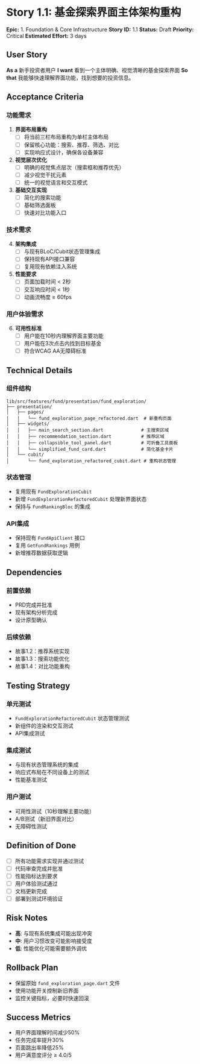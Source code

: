 # Story 1.1: 基金探索界面主体架构重构

**Epic:** 1. Foundation & Core Infrastructure
**Story ID:** 1.1
**Status:** Draft
**Priority:** Critical
**Estimated Effort:** 3 days

## User Story

**As a** 新手投资者用户
**I want** 看到一个主体明确、视觉清晰的基金探索界面
**So that** 我能够快速理解界面功能，找到想要的投资信息。

## Acceptance Criteria

### 功能需求
1. **界面布局重构**
   - [ ] 将当前三栏布局重构为单栏主体布局
   - [ ] 保留核心功能：搜索、推荐、筛选、对比
   - [ ] 实现响应式设计，确保各设备兼容

2. **视觉层次优化**
   - [ ] 明确的视觉焦点层次（搜索框和推荐优先）
   - [ ] 减少视觉干扰元素
   - [ ] 统一的视觉语言和交互模式

3. **基础交互实现**
   - [ ] 简化的搜索功能
   - [ ] 基础筛选面板
   - [ ] 快速对比功能入口

### 技术需求
4. **架构集成**
   - [ ] 与现有BLoC/Cubit状态管理集成
   - [ ] 保持现有API接口兼容
   - [ ] 复用现有依赖注入系统

5. **性能要求**
   - [ ] 页面加载时间 < 2秒
   - [ ] 交互响应时间 < 1秒
   - [ ] 动画流畅度 ≥ 60fps

### 用户体验需求
6. **可用性标准**
   - [ ] 用户能在10秒内理解界面主要功能
   - [ ] 用户能在3次点击内找到目标基金
   - [ ] 符合WCAG AA无障碍标准

## Technical Details

### 组件结构
```
lib/src/features/fund/presentation/fund_exploration/
├── presentation/
│   ├── pages/
│   │   └── fund_exploration_page_refactored.dart  # 新重构页面
│   ├── widgets/
│   │   ├── main_search_section.dart              # 主搜索区域
│   │   ├── recommendation_section.dart           # 推荐区域
│   │   ├── collapsible_tool_panel.dart           # 可折叠工具面板
│   │   └── simplified_fund_card.dart             # 简化基金卡片
│   └── cubit/
│       └── fund_exploration_refactored_cubit.dart # 重构状态管理
```

### 状态管理
- 复用现有 `FundExplorationCubit`
- 新增 `FundExplorationRefactoredCubit` 处理新界面状态
- 保持与 `FundRankingBloc` 的集成

### API集成
- 保持现有 `FundApiClient` 接口
- 复用 `GetFundRankings` 用例
- 新增推荐数据获取逻辑

## Dependencies

### 前置依赖
- PRD完成并批准
- 现有架构分析完成
- 设计原型确认

### 后续依赖
- 故事1.2：推荐系统实现
- 故事1.3：搜索功能优化
- 故事1.4：对比功能重构

## Testing Strategy

### 单元测试
- `FundExplorationRefactoredCubit` 状态管理测试
- 新组件的渲染和交互测试
- API集成测试

### 集成测试
- 与现有状态管理系统的集成
- 响应式布局在不同设备上的测试
- 性能基准测试

### 用户测试
- 可用性测试（10秒理解主要功能）
- A/B测试（新旧界面对比）
- 无障碍性测试

## Definition of Done

- [ ] 所有功能需求实现并通过测试
- [ ] 代码审查完成并批准
- [ ] 性能指标达到要求
- [ ] 用户体验测试通过
- [ ] 文档更新完成
- [ ] 部署到测试环境验证

## Risk Notes

- **高**: 与现有系统集成可能出现冲突
- **中**: 用户习惯改变可能影响接受度
- **低**: 性能优化可能需要额外调优

## Rollback Plan

- 保留原始 `fund_exploration_page.dart` 文件
- 使用功能开关控制新旧界面
- 监控关键指标，必要时快速回滚

## Success Metrics

- 用户界面理解时间减少50%
- 任务完成率提升30%
- 页面跳出率降低25%
- 用户满意度评分 ≥ 4.0/5
